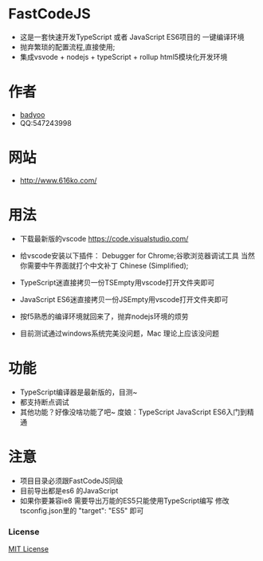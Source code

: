 # FastCodeJS
* 这是一套快速开发TypeScript 或者 JavaScript ES6项目的 一键编译环境
* 抛弃繁琐的配置流程,直接使用;
* 集成vsvode + nodejs + typeScript + rollup html5模块化开发环境
# 作者
* [badyoo](https://github.com/badyoo)
* QQ:547243998

# 网站
* http://www.616ko.com/

# 用法
* 下载最新版的vscode https://code.visualstudio.com/
* 给vscode安装以下插件：
  Debugger for Chrome;谷歌浏览器调试工具
  当然你需要中午界面就打个中文补丁
  Chinese (Simplified);
* TypeScript迷直接拷贝一份TSEmpty用vscode打开文件夹即可
* JavaScript ES6迷直接拷贝一份JSEmpty用vscode打开文件夹即可
* 按f5熟悉的编译环境就回来了，抛弃nodejs环境的烦劳

* 目前测试通过windows系统完美没问题，Mac 理论上应该没问题

# 功能
* TypeScript编译器是最新版的，目测~
* 都支持断点调试
* 其他功能？好像没啥功能了吧~ 度娘：TypeScript JavaScript ES6入门到精通

# 注意
* 项目目录必须跟FastCodeJS同级
* 目前导出都是es6 的JavaScript 
* 如果你要兼容ie8 需要导出万能的ES5只能使用TypeScript编写
  修改tsconfig.json里的 "target": "ES5" 即可


### License
[MIT License](https://github.com/badyoo/FastCodeJS/blob/master/LICENSE)
